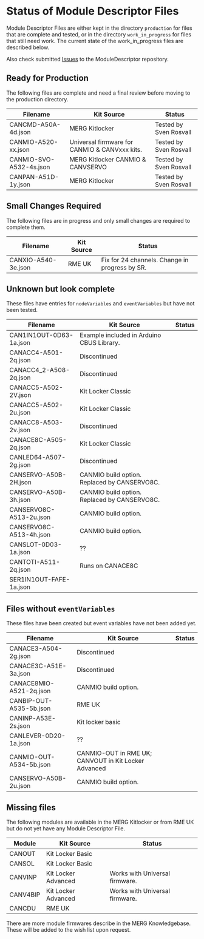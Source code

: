 # Status of Module Descriptor Files
Module Descriptor Files are either kept in the directory ```production```
for files that are complete and tested, or in the directory ```work_in_progress```
for files that still need work.
The current state of the work_in_progress files are described below.

Also check submitted [Issues](https://github.com/david284/ModuleDescriptor/issues)
to the ModuleDescriptor repository.

## Ready for Production
The following files are complete and need a final review before moving to
the production directory.

| Filename            | Kit Source                        | Status                 |
|---------------------|-----------------------------------|------------------------|
| CANCMD-A50A-4d.json | MERG Kitlocker                    | Tested by Sven Rosvall |
| CANMIO-A520-xx.json | Universal firmware for CANMIO & CANVxxx kits. | Tested by Sven Rosvall |
| CANMIO-SVO-A532-4s.json | MERG Kitlocker CANMIO & CANVSERVO | Tested by Sven Rosvall |
| CANPAN-A51D-1y.json | MERG Kitlocker                    | Tested by Sven Rosvall |

## Small Changes Required
The following files are in progress and only small changes are required
to complete them.

| Filename            | Kit Source                                    | Status                                               |
|---------------------|-----------------------------------------------|------------------------------------------------------|
| CANXIO-A540-3e.json | RME UK                                        | Fix for 24 channels. Change in progress by SR.       |

## Unknown but look complete
These files have entries for ```nodeVariables``` and ```eventVariables```
but have not been tested.

| Filename            | Kit Source                                  | Status                 |
|---------------------|---------------------------------------------|------------------------|
| CAN1IN1OUT-0D63-1a.json | Example included in Arduino CBUS Library.   | |
| CANACC4-A501-2q.json | Discontinued                                | |
| CANACC4_2-A508-2q.json | Discontinued                                | |
| CANACC5-A502-2V.json | Kit Locker Classic                          | |
| CANACC5-A502-2u.json | Kit Locker Classic                          | |
| CANACC8-A503-2v.json | Discontinued                                | |
| CANACE8C-A505-2q.json | Kit Locker Classic                          | |
| CANLED64-A507-2g.json | Discontinued                                | |
| CANSERVO-A50B-2H.json | CANMIO build option. Replaced by CANSERVO8C. | |
| CANSERVO-A50B-3h.json | CANMIO build option. Replaced by CANSERVO8C. | |
| CANSERVO8C-A513-2u.json | CANMIO build option.                        | |
| CANSERVO8C-A513-4h.json | CANMIO build option.                        | |
| CANSLOT-0D03-1a.json | ??                                          | |
| CANTOTI-A511-2q.json | Runs on CANACE8C                            | |
| SER1IN1OUT-FAFE-1a.json |                                             | |

## Files without ```eventVariables```
These files have been created but event variables have not been added yet.

| Filename            | Kit Source                                           | Status                 |
|---------------------|------------------------------------------------------|------------------------|
| CANACE3-A504-2g.json | Discontinued                                         | |
| CANACE3C-A51E-3a.json | Discontinued                                         | |
| CANACE8MIO-A521-2q.json | CANMIO build option.                                 | |
| CANBIP-OUT-A535-5b.json | RME UK                                               | |
| CANINP-A53E-2s.json | Kit locker basic                                     | |
| CANLEVER-0D20-1a.json | ??                                                   | |
| CANMIO-OUT-A534-5b.json | CANMIO-OUT in RME UK; CANVOUT in Kit Locker Advanced | |
| CANSERVO-A50B-2u.json | CANMIO build option.                                 | |

## Missing files
The following modules are available in the MERG Kitlocker or from RME UK but 
do not yet have any Module Descriptor File.

| Module   | Kit Source          | Status                         |
|----------|---------------------|--------------------------------|
| CANOUT   | Kit Locker Basic    |                                | 
| CANSOL   | Kit Locker Basic    |                                | 
| CANVINP  | Kit Locker Advanced | Works with Universal firmware. | 
| CANV4BIP | Kit Locker Advanced | Works with Universal firmware. |
| CANCDU   | RME UK              |                                |

There are more module firmwares describe in the MERG Knowledgebase.
These will be added to the wish list upon request.
